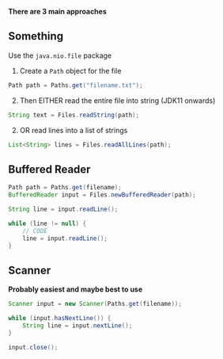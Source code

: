 **There are 3 main approaches**

## Something
Use the `java.nio.file` package

1. Create a `Path` object for the file
```java
Path path = Paths.get("filename.txt");
```
2. Then EITHER read the entire file into string (JDK11 onwards)
```java
String text = Files.readString(path);
```
2. OR read lines into a list of strings
```java
List<String> lines = Files.readAllLines(path);
```

## Buffered Reader

```java
Path path = Paths.get(filename);
BufferedReader input = Files.newBufferedReader(path);

String line = input.readLine();

while (line != null) {
	// CODE
	line = input.readLine();
}
```

## Scanner
**Probably easiest and maybe best to use**
```java
Scanner input = new Scanner(Paths.get(filename));

while (input.hasNextLine()) {
	String line = input.nextLine();
}

input.close();
```